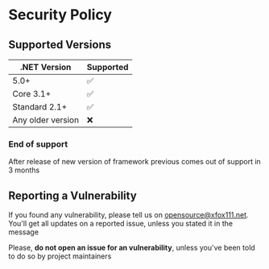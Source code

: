 # Security Policy

## Supported Versions
| .NET Version      | Supported          |
| ----------------- | ------------------ |
| 5.0+              | :white_check_mark: |
| Core 3.1+         | :white_check_mark: |
| Standard 2.1+     | :white_check_mark: |
| Any older version | :x:                |

### End of support
After release of new version of framework previous comes out of support in 3 months

## Reporting a Vulnerability
If you found any vulnerability, please tell us on opensource@xfox111.net. You'll get all updates on a reported issue, unless you stated it in the message

Please, **do not open an issue for an vulnerability**, unless you've been told to do so by project maintainers

